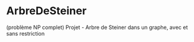 # ArbreDeSteiner
(problème NP complet) Projet - Arbre de Steiner dans un graphe, avec et sans restriction
